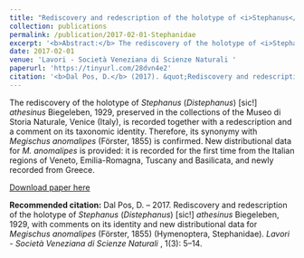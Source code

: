 ```yaml
---
title: "Rediscovery and redescription of the holotype of <i>Stephanus</i> (<i>Distephanus</i>) [sic!] <i>athesinus</i> Biegeleben, 1929, with comments on its identity and new distributional data for <i>Megischus anomalipes</i> (Förster, 1855) (Hymenoptera, Stephanidae)"
collection: publications
permalink: /publication/2017-02-01-Stephanidae
excerpt: '<b>Abstract:</b> The rediscovery of the holotype of <i>Stephanus</i> (<i>Distephanus</i>) [sic!] <i>athesinus</i> Biegeleben, 1929, preserved in the collections of the Museo di Storia Naturale, Venice (Italy), is recorded together with a redescription and a comment on its taxonomic identity. Therefore, its synonymy with <i>Megischus anomalipes</i> (Förster, 1855) is confirmed. New distributional data for <i>M. anomalipes</i> is provided: it is recorded for the first time from the Italian regions of Veneto, Emilia-Romagna, Tuscany and Basilicata, and newly recorded from Greece.'
date: 2017-02-01
venue: 'Lavori - Società Veneziana di Scienze Naturali '
paperurl: 'https://tinyurl.com/28dvn4e2'
citation: '<b>Dal Pos, D.</b> (2017). &quot;Rediscovery and redescription of the holotype of <i>Stephanus</i> (<i>Distephanus</i>) [sic!] <i>athesinus</i> Biegeleben, 1929, with comments on its identity and new distributional data for <i>Megischus anomalipes</i> (Förster, 1855) (Hymenoptera, Stephanidae).&quot; <i>Lavori - Società Veneziana di Scienze Naturali </i>, 1(3): 5–14.'
---
```

The rediscovery of the holotype of <i>Stephanus</i> (<i>Distephanus</i>) [sic!] <i>athesinus</i> Biegeleben, 1929,
preserved in the collections of the Museo di Storia Naturale, Venice (Italy), is recorded together with a redescription and a comment on its taxonomic identity. Therefore, its synonymy with <i>Megischus anomalipes</i> (Förster, 1855) is confirmed. New distributional data for <i>M. anomalipes</i> is provided: it is recorded for the first time from the Italian regions of Veneto, Emilia-Romagna, Tuscany and Basilicata, and newly recorded from Greece.

[Download paper here](https://tinyurl.com/28dvn4e2)

<b>Recommended citation:</b> Dal Pos, D. – 2017. Rediscovery and redescription of the holotype of <i>Stephanus</i> (<i>Distephanus</i>) [sic!] <i>athesinus</i> Biegeleben, 1929, with comments on its identity and new distributional data for <i>Megischus anomalipes</i> (Förster, 1855) (Hymenoptera, Stephanidae). <i>Lavori - Società Veneziana di Scienze Naturali </i>, 1(3): 5–14.